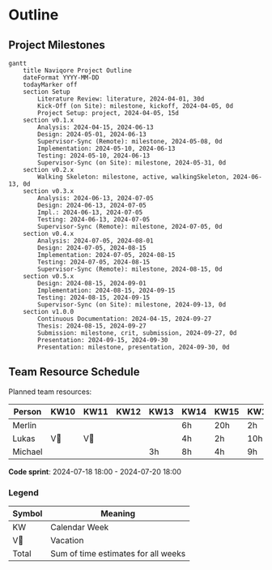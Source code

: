 # Outline

## Project Milestones

```mermaid
gantt
    title Naviqore Project Outline
    dateFormat YYYY-MM-DD
    todayMarker off
    section Setup
        Literature Review: literature, 2024-04-01, 30d
        Kick-Off (on Site): milestone, kickoff, 2024-04-05, 0d
        Project Setup: project, 2024-04-05, 15d
    section v0.1.x
        Analysis: 2024-04-15, 2024-06-13
        Design: 2024-05-01, 2024-06-13
        Supervisor-Sync (Remote): milestone, 2024-05-08, 0d
        Implementation: 2024-05-10, 2024-06-13
        Testing: 2024-05-10, 2024-06-13
        Supervisor-Sync (on Site): milestone, 2024-05-31, 0d
    section v0.2.x
        Walking Skeleton: milestone, active, walkingSkeleton, 2024-06-13, 0d
    section v0.3.x
        Analysis: 2024-06-13, 2024-07-05
        Design: 2024-06-13, 2024-07-05
        Impl.: 2024-06-13, 2024-07-05
        Testing: 2024-06-13, 2024-07-05
        Supervisor-Sync (Remote): milestone, 2024-07-05, 0d
    section v0.4.x
        Analysis: 2024-07-05, 2024-08-01
        Design: 2024-07-05, 2024-08-15
        Implementation: 2024-07-05, 2024-08-15
        Testing: 2024-07-05, 2024-08-15
        Supervisor-Sync (Remote): milestone, 2024-08-15, 0d
    section v0.5.x
        Design: 2024-08-15, 2024-09-01
        Implementation: 2024-08-15, 2024-09-15
        Testing: 2024-08-15, 2024-09-15
        Supervisor-Sync (on Site): milestone, 2024-09-13, 0d
    section v1.0.0
        Continuous Documentation: 2024-04-15, 2024-09-27
        Thesis: 2024-08-15, 2024-09-27
        Submission: milestone, crit, submission, 2024-09-27, 0d
        Presentation: 2024-09-15, 2024-09-30
        Presentation: milestone, presentation, 2024-09-30, 0d

```

## Team Resource Schedule

Planned team resources:

| Person  | KW10 | KW11 | KW12 | KW13 | KW14 | KW15 | KW16 | KW17 | KW18 | KW19 | KW20 | KW21 | KW22 | KW23 | KW24 | KW25 | KW26 | KW27 | KW28 | KW29 | KW30 | KW31 | KW32 | KW33 | KW34 | KW35 | KW36 | KW37 | Total |
|---------|------|------|------|------|------|------|------|------|------|------|------|------|------|------|------|------|------|------|------|------|------|------|------|------|------|------|------|------|-------|
| Merlin  |      |      |      |      | 6h   | 20h  | 2h   | 47h  | 19h  | 18h  | 16h  | 19h  | 12h  | 12h  | 12h  | 12h  | 12h  | 12h  | 12h  | 12h  | 27h  | V🌴  | V🌴  | 27h  | 27h  | 27h  | 12h  | 12h  | 375h  |
| Lukas   | V🌴  | V🌴  |      |      | 4h   | 2h   | 10h  | 1h   | 5h   | 3h   | 25h  | 25h  | 25h  | 25h  | 25h  | 25h  | 25h  | 25h  | 25h  | 25h  | V🌴  | V🌴  | 25h  | 25h  | 25h  | 25h  | 15h  | 10h  | 375h  |
| Michael |      |      |      | 3h   | 8h   | 4h   | 9h   | 8h   | 2h   | 20h  | 12h  | 20h  | 20h  | 20h  | 20h  | 20h  | 20h  | 20h  | 20h  | 20h  | 20h  | 20h  | 20h  | 20h  | 20h  | 17h  | 6h   | 6h   | 375h  |

**Code sprint**: 2024-07-18 18:00 - 2024-07-20 18:00

### Legend

| Symbol | Meaning                             |
|--------|-------------------------------------|
| KW     | Calendar Week                       |
| V🌴    | Vacation                            |
| Total  | Sum of time estimates for all weeks |
